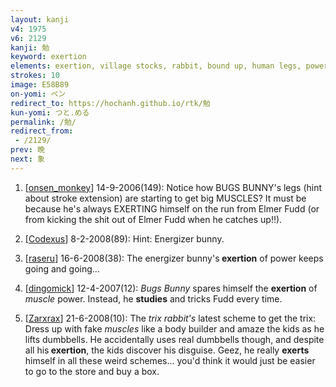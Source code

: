 ```yaml
---
layout: kanji
v4: 1975
v6: 2129
kanji: 勉
keyword: exertion
elements: exertion, village stocks, rabbit, bound up, human legs, power, muscle, arnold
strokes: 10
image: E58B89
on-yomi: ベン
redirect_to: https://hochanh.github.io/rtk/勉
kun-yomi: つと.める
permalink: /勉/
redirect_from:
 - /2129/
prev: 晩
next: 象
---
```


1) [<a href="http://kanji.koohii.com/profile/onsen_monkey">onsen_monkey</a>] 14-9-2006(149): Notice how BUGS BUNNY&#039;s legs (hint about stroke extension) are starting to get big MUSCLES? It must be because he&#039;s always EXERTING himself on the run from Elmer Fudd (or from kicking the shit out of Elmer Fudd when he catches up!!).

2) [<a href="http://kanji.koohii.com/profile/Codexus">Codexus</a>] 8-2-2008(89): Hint: Energizer bunny.

3) [<a href="http://kanji.koohii.com/profile/raseru">raseru</a>] 16-6-2008(38): The energizer bunny&#039;s<strong> exertion</strong> of power keeps going and going...

4) [<a href="http://kanji.koohii.com/profile/dingomick">dingomick</a>] 12-4-2007(12): <em>Bugs Bunny</em> spares himself the <strong>exertion</strong> of <em>muscle</em> power. Instead, he <strong>studies</strong> and tricks Fudd every time.

5) [<a href="http://kanji.koohii.com/profile/Zarxrax">Zarxrax</a>] 21-6-2008(10): The <em>trix rabbit&#039;s</em> latest scheme to get the trix: Dress up with fake <em>muscles</em> like a body builder and amaze the kids as he lifts dumbbells. He accidentally uses real dumbbells though, and despite all his<strong> exertion</strong>, the kids discover his disguise. Geez, he really <strong>exerts</strong> himself in all these weird schemes... you&#039;d think it would just be easier to go to the store and buy a box.

